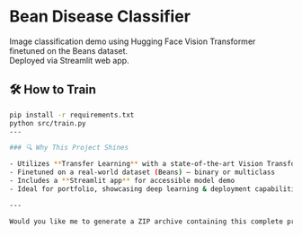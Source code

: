 # Bean Disease Classifier

Image classification demo using Hugging Face Vision Transformer finetuned on the Beans dataset.  
Deployed via Streamlit web app.

## 🛠 How to Train

```bash
pip install -r requirements.txt
python src/train.py
---

### 🔍 Why This Project Shines

- Utilizes **Transfer Learning** with a state-of-the-art Vision Transformer (ViT)  
- Finetuned on a real-world dataset (Beans) — binary or multiclass  
- Includes a **Streamlit app** for accessible model demo  
- Ideal for portfolio, showcasing deep learning & deployment capabilities

---

Would you like me to generate a ZIP archive containing this complete project scaffold?
